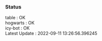### Status


table : OK  
hogwarts : OK  
icy-bot : OK  
Latest Update : 2022-09-11 13:26:56.396245
